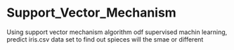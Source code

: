 # Support_Vector_Mechanism
Using support vector mechanism algorithm odf supervised machin learning, predict iris.csv data set to find out spieces will the smae or different
